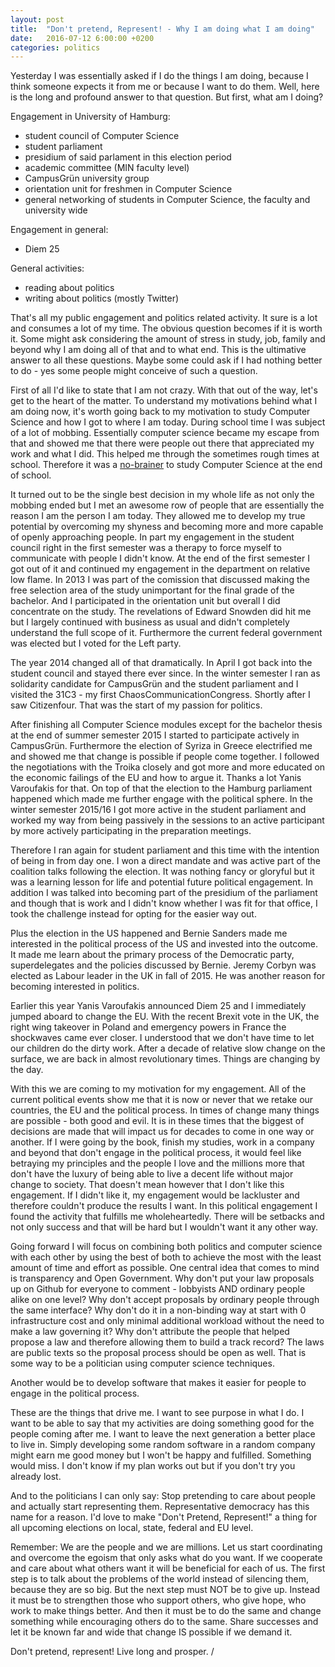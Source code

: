```yaml
---
layout: post
title:  "Don't pretend, Represent! - Why I am doing what I am doing"
date:   2016-07-12 6:00:00 +0200
categories: politics
---
```


Yesterday I was essentially asked if I do the things I am doing, because
I think someone expects it from me or because I want to do them. Well, here
is the long and profound answer to that question. But first, what am I doing?

Engagement in University of Hamburg:
* student council of Computer Science
* student parliament
* presidium of said parlament in this election period
* academic committee (MIN faculty level)
* CampusGrün university group
* orientation unit for freshmen in Computer Science
* general networking of students in Computer Science, the faculty and university wide

Engagement in general:
* Diem 25

General activities:
- reading about politics
- writing about politics (mostly Twitter)

That's all my public engagement and politics related activity. It sure is a lot
and consumes a lot of my time. The obvious question becomes if it is worth it.
Some might ask considering the amount of stress in study, job, family and beyond
why I am doing all of that and to what end. This is the ultimative answer to all
these questions. Maybe some could ask if I had nothing better to do - yes
some people might conceive of such a question.

First of all I'd like to state that I am not crazy. With that out of the
way, let's get to the heart of the matter. To understand my motivations behind
what I am doing now, it's worth going back to my motivation to study Computer
Science and how I got to where I am today. During school time I was subject of a 
lot of mobbing. Essentially computer science became my escape from that and showed 
me that there were people out there that appreciated my work and what I did. This 
helped me through the sometimes rough times at school. Therefore it was a 
[no-brainer](https://en.wiktionary.org/wiki/no-brainer) to study Computer
Science at the end of school.

It turned out to be the single best decision in my whole life as not only
the mobbing ended but I met an awesome row of people that are essentially
the reason I am the person I am today. They allowed me to develop my true
potential by overcoming my shyness and becoming more and more capable of openly
approaching people. In part my engagement in the student council right in the
first semester was a therapy to force myself to communicate with people I didn't 
know. At the end of the first semester I got out of it and continued my engagement
in the department on relative low flame. In 2013 I was part of the comission
that discussed making the free selection area of the study unimportant for the
final grade of the bachelor. And I participated in the orientation unit but
overall I did concentrate on the study. The revelations of Edward Snowden did hit 
me but I largely continued with business as usual and didn't completely understand 
the full scope of it. Furthermore the current federal government was elected
but I voted for the Left party.

The year 2014 changed all of that dramatically. In April I got back into the
student council and stayed there ever since. In the winter semester I ran
as solidarity candidate for CampusGrün and the student parliament and I visited
the 31C3 - my first ChaosCommunicationCongress. Shortly after I saw Citizenfour.
That was the start of my passion for politics.

After finishing all Computer Science modules except for the bachelor thesis
at the end of summer semester 2015 I started to participate actively in CampusGrün.
Furthermore the election of Syriza in Greece electrified me and showed me
that change is possible if people come together. I followed the negotiations
with the Troika closely and got more and more educated on the economic
failings of the EU and how to argue it. Thanks a lot Yanis Varoufakis for that.
On top of that the election to the Hamburg parliament happened which made me
further engage with the political sphere.
In the winter semester 2015/16 I got more active in the student parliament
and worked my way from being passively in the sessions to an active
participant by more actively participating in the preparation meetings.

Therefore I ran again for student parliament and this time with the intention
of being in from day one. I won a direct mandate and was active part of the
coalition talks following the election. It was nothing fancy or gloryful but
it was a learning lesson for life and potential future political engagement.
In addition I was talked into becoming part of the presidium of the parliament
and though that is work and I didn't know whether I was fit for that office,
I took the challenge instead for opting for the easier way out.

Plus the election in the US happened and Bernie Sanders made me interested
in the political process of the US and invested into the outcome. It made me
learn about the primary process of the Democratic party, superdelegates
and the policies discussed by Bernie. Jeremy Corbyn was elected as Labour
leader in the UK in fall of 2015. He was another reason for becoming interested
in politics.

Earlier this year Yanis Varoufakis announced Diem 25 and I immediately
jumped aboard to change the EU. With the recent Brexit vote in the UK,
the right wing takeover in Poland and emergency powers in France the shockwaves
came ever closer. I understood that we don't have time to let our children
do the dirty work. After a decade of relative slow change on the surface,
we are back in almost revolutionary times. Things are changing by the day.

With this we are coming to my motivation for my engagement. All of the current
political events show me that it is now or never that we retake our countries,
the EU and the political process. In times of change many things are possible -
both good and evil. It is in these times that the biggest of decisions are made
that will impact us for decades to come in one way or another. If I were going
by the book, finish my studies, work in a company and beyond that don't engage
in the political process, it would feel like betraying my principles and the
people I love and the millions more that don't have the luxury of being able
to live a decent life without major change to society. That doesn't mean however
that I don't like this engagement. If I didn't like it, my engagement would
be lackluster and therefore couldn't produce the results I want. In this political
engagement I found the activity that fulfills me wholeheartedly. There will
be setbacks and not only success and that will be hard but I wouldn't want
it any other way.

Going forward I will focus on combining both politics and computer science
with each other by using the best of both to achieve the most with the least
amount of time and effort as possible. One central idea that comes to mind
is transparency and Open Government. Why don't put your law proposals up on
Github for everyone to comment - lobbyists AND ordinary people alike on one
level? Why don't accept proposals by ordinary people through the same
interface? Why don't do it in a non-binding way at start with 0 infrastructure cost
and only minimal additional workload without the need to make a law governing it?
Why don't attribute the people that helped propose a law and therefore allowing
them to build a track record? The laws are public texts so the proposal process 
should be open as well.
That is some way to be a politician using computer science techniques.

Another would be to develop software that makes it easier for people to engage
in the political process.

These are the things that drive me. I want to see purpose in what I do. I want
to be able to say that my activities are doing something good for the people
coming after me. I want to leave the next generation a better place to live in.
Simply developing some random software in a random company might earn me good
money but I won't be happy and fulfilled. Something would miss. I don't know
if my plan works out but if you don't try you already lost.

And to the politicians I can only say: Stop pretending to care about people
and actually start representing them. Representative democracy has this name
for a reason. I'd love to make "Don't Pretend, Represent!" a thing for all
upcoming elections on local, state, federal and EU level. 

Remember: We are the people
and we are millions. Let us start coordinating and overcome the egoism that
only asks what do you want. If we cooperate and care about what others want
it will be beneficial for each of us. The first step is to talk about
the problems of the world instead of silencing them, because they are so big.
But the next step must NOT be to give up. Instead it must be to strengthen
those who support others, who give hope, who work to make things better.
And then it must be to do the same and change something while encouraging
others do to the same. Share successes and let it be known far and wide that
change IS possible if we demand it.

Don't pretend, represent! Live long and prosper. \/
